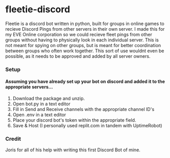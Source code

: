 # fleetie-discord
Fleetie is a discord bot written in python, built for groups in online games to recieve Discord Pings from other servers in their own server. I made this for my EVE Online corporation so we could recieve fleet pings from other groups without having to physically look in each individual server. This is not meant for spying on other groups, but is meant for better coordination between groups who often work together. This sort of use wouldnt even be possible, as it needs to be approved and added by all server owners.

### Setup
#### Assuming you have already set up your bot on discord and added it to the appropriate servers...
1. Download the package and unzip.
2. Open bot.py in a text editor
3. Fill in Send and Receive channels with the appropriate channel ID's
4. Open .env in a text editor
5. Place your discord bot's token within the appropriate field.
6. Save & Host (I personally used replit.com in tandem with UptimeRobot)


### Credit
Joris for all of his help with writing this first Discord Bot of mine.
